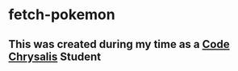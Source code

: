# fetch-pokemon
## This was created during my time as a [Code Chrysalis](https://codechrysalis.io) Student